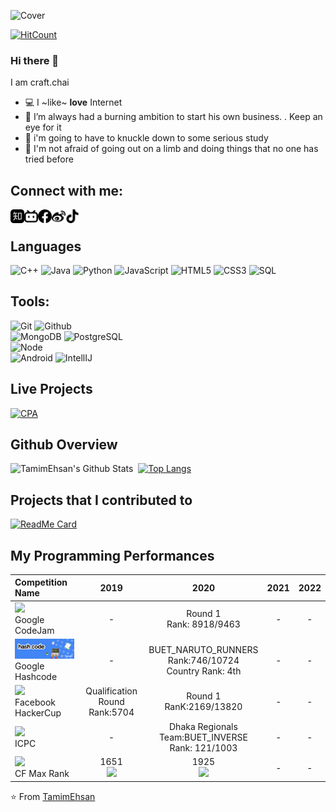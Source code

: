 ![Cover](https://github.com/craftchai/craftchai/blob/main/Assets/banner2.jpg)


  [![HitCount](https://hits.dwyl.com/craftchai/craftchai/craftchaigithubio.svg?style=flat-square)](http://hits.dwyl.com/craftchai/craftchai/craftchaigithubio)

### Hi there 👋

I am craft.chai

- 💻 I ~like~ **love** Internet
- 🔭 I’m always had a burning ambition to start his own business. . Keep an eye for it
- 🌱 i'm going to have to knuckle down to some serious study
- 👯 I'm not afraid of going out on a limb and doing things that no one has tried before

 ## Connect with me:

[<img align="left" alt="craftchai" width="22px" src="https://github.com/craftchai/craftchai.github.io/blob/main/Assets/zhihu.svg" />][zhihu]
[<img align="left" alt="craftchai | bilibili" width="22px" src="https://github.com/craftchai/craftchai.github.io/blob/main/Assets/bilibili.svg" />][bilibili]
[<img align="left" alt="craftchai | Facebook" width="22px" src="https://github.com/craftchai/craftchai.github.io/blob/main/Assets/facebook.svg" />][facebook]
[<img align="left" alt="craftchai | weibo" width="22px" src="https://github.com/craftchai/craftchai.github.io/blob/main/Assets/weibo.svg" />][weibo]
[<img align="left" alt="craftchai | douyin" width="22px" src="https://github.com/craftchai/craftchai.github.io/blob/main/Assets/douyin.svg" />][douyin]

<br /> 

## Languages

![C++](https://img.shields.io/badge/-C++-000000?style=flat&logo=c%2B%2B)
![Java](https://img.shields.io/badge/-Java-000000?style=flat&logo=java)
![Python](https://img.shields.io/badge/-Python-000000?style=flat&logo=python)
![JavaScript](https://img.shields.io/badge/-JavaScript-000000?style=flat&logo=javascript)
![HTML5](https://img.shields.io/badge/-HTML5-000000?style=flat&logo=html5)
![CSS3](https://img.shields.io/badge/-CSS-000000?style=flat&logo=css3)
![SQL](https://img.shields.io/badge/-SQL-000000?style=flat&logo=mysql)

## Tools:

![Git](https://img.shields.io/badge/-Git-000000?style=flat&logo=git)
![Github](https://img.shields.io/badge/-Github-000000?style=flat&logo=github) <br />
![MongoDB](https://img.shields.io/badge/-MongoDB-000000?style=flat&logo=mongodb)
![PostgreSQL](https://img.shields.io/badge/-PostgreSQL-000000?style=flat&logo=postgresql) <br />
![Node](https://img.shields.io/badge/-Node-000000?style=flat&logo=node.js) <br />
![Android](https://img.shields.io/badge/-Android-000000?style=flat&logo=android)
![IntellIJ](https://img.shields.io/badge/-IntellIJ%20IDEA-000000?style=flat&logo=intellij%20idea)

## Live Projects

[![CPA](https://img.shields.io/badge/-CodeforceProfileAnalyzer-444444?style=flat&logo=codeforces)](https://tamimehsan.github.io/CPA)

## Github Overview

<img align="left" alt="TamimEhsan's Github Stats" src="https://github-readme-stats.vercel.app/api?username=TamimEhsan&show_icons=true" />    &nbsp;
[![Top Langs](https://github-readme-stats.vercel.app/api/top-langs/?username=TamimEhsan)](https://github.com/anuraghazra/github-readme-stats) 

## Projects that I contributed to

[![ReadMe Card](https://github-readme-stats.vercel.app/api/pin/?username=ShanjinurIslam&repo=BUET-CSE-Moodle-Web-Scraping&show_owner=true)](https://github.com/ShanjinurIslam/BUET-CSE-Moodle-Web-Scraping) <br />

## My Programming Performances

| Competition Name | 2019 | 2020 | 2021 | 2022 |
| :----- | :----: | :----: | :----: | :----: |
| <img width="120px" src="https://miro.medium.com/max/700/1*h_woVX1QKCNabHosdeBIRg.png" /> <br />  Google CodeJam | - | Round 1 <br /> Rank: 8918/9463 | - | - |
| <img width="120px" src="https://raw.githubusercontent.com/sbrodehl/Hashcode2k20/master/HashCode2020.png"/> <br />Google Hashcode | - | BUET_NARUTO_RUNNERS <br /> Rank:746/10724 <br /> Country Rank: 4th | - | - |
| <img width="120px" src="https://techcrunch.com/wp-content/uploads/2012/01/screen-shot-2012-01-04-at-11-54-37-am.png?w=605" /> <br />Facebook HackerCup | Qualification Round <br /> Rank:5704 | Round 1 <br /> RanK:2169/13820 | - | - |
| <img width="120px" src="https://www.hmc.edu/about-hmc/wp-content/uploads/sites/2/2019/01/icpc19.png" /> <br /> ICPC | - | Dhaka Regionals <br /> Team:BUET_INVERSE <br /> Rank: 121/1003 | - | - |
| <img width="120px" src="https://it-edu.com/sites/default/files/codeforceslogo.png" /> <br />CF Max Rank | 1651 <br />  ![](https://img.shields.io/badge/-Expert-3262a8?style=flat)  | 1925 <br /> ![](https://img.shields.io/badge/-Candidate%20Master-a832a8?style=flat) | - | - |


⭐️ From [TamimEhsan](https://github.com/TamimEhsan)

[zhihu]: https://www.zhihu.com/people/craft-97
[weibo]: https://weibo.com/u/2235348650
[facebook]: https://www.facebook.com/profile.php?id=100062871093875
[douyin]:https://www.douyin.com/user/MS4wLjABAAAAK7gYuuQnFqZJPHJ7nlz2Kwx1WNC95bzXD030gEGIUtlK4rrQ4R2WPCB3teF332x8
[bilibili]:https://m.bilibili.com/space/1784809831
